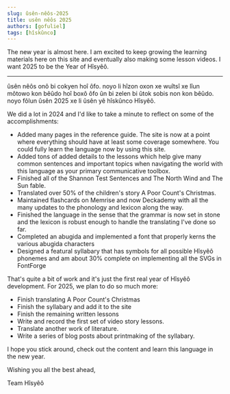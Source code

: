 ```yaml
---
slug: ûsên-nêôs-2025
title: usên nêôs 2025
authors: [gofuliel]
tags: [hîskûnco]
---
```


The new year is almost here. I am excited to keep growing the learning materials
here on this site and eventually also making some lesson videos. I want 2025 to
be the Year of Hîsyêô.

---

ûsên nêôs onô bi cokyen hoî ôfo. noyo li hîzon oxon xe wuîtsî xe lîun môtowo kon
bêûdo hoî boxô ôfo ûn bi zelen bi ûtok sobis non kon bêûdo. noyo fôlun ûsên 2025
xe li ûsên yê hîskûnco Hîsyêô.

<!-- truncate -->

We did a lot in 2024 and I'd like to take a minute to reflect on some of the
accomplishments:

- Added many pages in the reference guide. The site is now at a point where
  everything should have at least some coverage somewhere. You could fully learn
  the language now by using this site.
- Added tons of added details to the lessons which help give many common
  sentences and important topics when navigating the world with this language as
  your primary communicative toolbox.
- Finished all of the Shannon Test Sentences and The North Wind and The Sun
  fable.
- Translated over 50% of the children's story A Poor Count's Christmas.
- Maintained flashcards on Memrise and now Deckademy with all the many updates
  to the phonology and lexicon along the way.
- Finished the language in the sense that the grammar is now set in stone and
  the lexicon is robust enough to handle the translating I've done so far.
- Completed an abugida and implemented a font that properly kerns the various
  abugida characters
- Designed a featural syllabary that has symbols for all possible Hîsyêô
  phonemes and am about 30% complete on implementing all the SVGs in FontForge

That's quite a bit of work and it's just the first real year of Hîsyêô
development. For 2025, we plan to do so much more:

- Finish translating A Poor Count's Christmas
- Finish the syllabary and add it to the site
- Finish the remaining written lessons
- Write and record the first set of video story lessons.
- Translate another work of literature.
- Write a series of blog posts about printmaking of the syllabary.

I hope you stick around, check out the content and learn this language in the
new year.

Wishing you all the best ahead,

Team Hîsyêô
